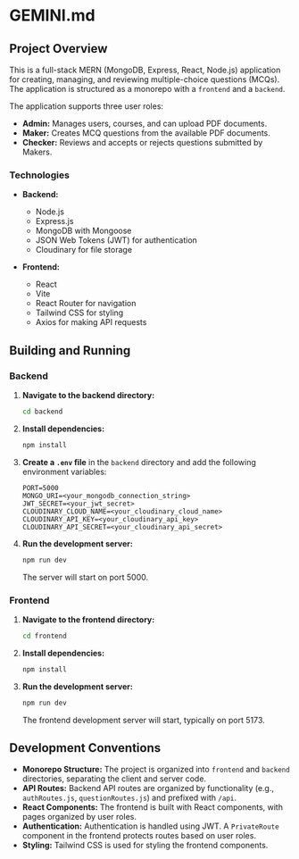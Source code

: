 # GEMINI.md

## Project Overview

This is a full-stack MERN (MongoDB, Express, React, Node.js) application for creating, managing, and reviewing multiple-choice questions (MCQs). The application is structured as a monorepo with a `frontend` and a `backend`.

The application supports three user roles:
*   **Admin:** Manages users, courses, and can upload PDF documents.
*   **Maker:** Creates MCQ questions from the available PDF documents.
*   **Checker:** Reviews and accepts or rejects questions submitted by Makers.

### Technologies

*   **Backend:**
    *   Node.js
    *   Express.js
    *   MongoDB with Mongoose
    *   JSON Web Tokens (JWT) for authentication
    *   Cloudinary for file storage

*   **Frontend:**
    *   React
    *   Vite
    *   React Router for navigation
    *   Tailwind CSS for styling
    *   Axios for making API requests

## Building and Running

### Backend

1.  **Navigate to the backend directory:**
    ```bash
    cd backend
    ```
2.  **Install dependencies:**
    ```bash
    npm install
    ```
3.  **Create a `.env` file** in the `backend` directory and add the following environment variables:
    ```
    PORT=5000
    MONGO_URI=<your_mongodb_connection_string>
    JWT_SECRET=<your_jwt_secret>
    CLOUDINARY_CLOUD_NAME=<your_cloudinary_cloud_name>
    CLOUDINARY_API_KEY=<your_cloudinary_api_key>
    CLOUDINARY_API_SECRET=<your_cloudinary_api_secret>
    ```
4.  **Run the development server:**
    ```bash
    npm run dev
    ```
    The server will start on port 5000.

### Frontend

1.  **Navigate to the frontend directory:**
    ```bash
    cd frontend
    ```
2.  **Install dependencies:**
    ```bash
    npm install
    ```
3.  **Run the development server:**
    ```bash
    npm run dev
    ```
    The frontend development server will start, typically on port 5173.

## Development Conventions

*   **Monorepo Structure:** The project is organized into `frontend` and `backend` directories, separating the client and server code.
*   **API Routes:** Backend API routes are organized by functionality (e.g., `authRoutes.js`, `questionRoutes.js`) and prefixed with `/api`.
*   **React Components:** The frontend is built with React components, with pages organized by user roles.
*   **Authentication:** Authentication is handled using JWT. A `PrivateRoute` component in the frontend protects routes based on user roles.
*   **Styling:** Tailwind CSS is used for styling the frontend components.
